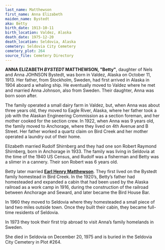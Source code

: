 ```yaml
---
last_name: Matthewson
first_name: Anna Elizabeth
maiden_name: Bystedt
aka: Betty
birth_date: 1913-10-11
birth_location: Valdez, Alaska
death_date: 1975-12-20
death_location: Seldovia, Alaska
cemetery: Seldovia City Cemetery
cemetery_plot: 264
source_file: Cemetery Directory
---
```

**ANNA ELIZABETH *BYSTEDT* MATTHEWSON, "Betty"**, daughter of Nels and Anna JOHNSON Bystedt, was born in Valdez, Alaska  on October 11, 1913.  Her father, from Stockholm, Sweden, had first arrived in Alaska in 1904 aboard a whaling ship.  He eventually moved to Valdez where he met and married Anna Johnson, also from Sweden. Their daughter, Anna was born soon after.  

The family operated a small dairy farm in Valdez, but, when Anna was about three years old, they moved to Eagle River, Alaska, where her father took a job with the Alaskan Engineering Commission as a section foreman, and her mother cooked for the section crew.  In 1922, when Anna was 9 years old, the family moved to Anchorage, where they lived on 4th Avenue and B Street. Her father worked a quartz claim on Bird Creek and her mother operated a laundry out of their home. 

Elizabeth married Rudolf Shirnberg and they had one son Robert Raymond Shirnberg, born in Anchorage in 1933.  The family was living in Seldovia at the time of the 1940 US Census, and Rudolf was a fisherman and Betty was a slimer in a cannery. Their son Robert was 6 years old.

Betty later married [**Earl Henry Matthewson**](./Matthewson_Earl_Henry.md).  They first lived on the Bystedt family homestead in Bird Creek. In the 1920’s, Betty’s father had homesteaded and expanded a cabin that had been used by the Alaska railroad as a work camp in 1916, during the construction of the railroad between Anchorage and Seward, and later became the Bird House Bar. 

In 1960 they moved to Seldovia where they homesteaded a small piece of land two miles outside town. Once they built their cabin, they became full-time residents of Seldovia.

In 1973 they took their first trip abroad to visit Anna’s family homelands in Sweden.

She died in Seldovia on December 20, 1975 and is buried in the Seldovia City Cemetery in Plot #264.  
 
